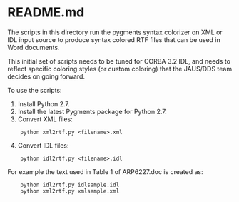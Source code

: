 # README.md

The scripts in this directory run the pygments syntax colorizer on XML or IDL input source to produce syntax colored RTF files that can be used in Word documents.

This initial set of scripts needs to be tuned for CORBA 3.2 IDL, and needs to reflect specific coloring styles (or custom coloring) that the JAUS/DDS team decides on going forward.

To use the scripts:

1. Install Python 2.7.
2. Install the latest Pygments package for Python 2.7.
3. Convert XML files:
```
    python xml2rtf.py <filename>.xml
```

4. Convert IDL files:
```
    python idl2rtf.py <filename>.idl
```


For example the text used in Table 1 of ARP6227.doc is created as:

```
    python idl2rtf.py idlsample.idl
    python xml2rtf.py xmlsample.xml
```

